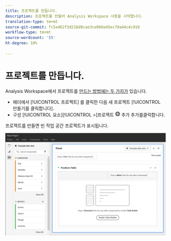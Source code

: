 ```yaml
---
title: 프로젝트를 만듭니다.
description: 프로젝트를 만들어 Analysis Workspace 사용을 시작합니다.
translation-type: tm+mt
source-git-commit: fc5a462f3d216d8cae3ce060a45ec79a44c4c918
workflow-type: tm+mt
source-wordcount: '55'
ht-degree: 10%

---
```



# 프로젝트를 만듭니다.

Analysis Workspace에서 프로젝트를 [만드는 방법에는 두 가지가](/help/analysis-workspace/home.md) 있습니다.

* 헤더에서 [!UICONTROL 프로젝트] 를 클릭한 다음 새 프로젝트 [!UICONTROL 만들기를 클릭합니다].
* 구성 [!UICONTROL 요소][!UICONTROL >]프로젝트 ![를 클릭한 다음](../assets/add.png) 추가 추가를클릭합니다.

프로젝트를 만들면 빈 작업 공간 프로젝트가 표시됩니다.

![빈 프로젝트](../assets/blank-project.png)

<!-- This page serves as a placeholder for the 'Create project' modal that is currently in the old world. -->
